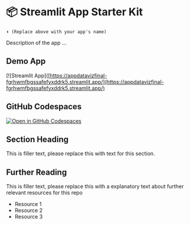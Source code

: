# 📦 Streamlit App Starter Kit 
```
⬆️ (Replace above with your app's name)
```

Description of the app ...

## Demo App

[![Streamlit App]([https://appdatavizfinal-fgrhwmfbgssafefyxddrk5.streamlit.app/](https://appdatavizfinal-fgrhwmfbgssafefyxddrk5.streamlit.app/)

## GitHub Codespaces

[![Open in GitHub Codespaces](https://github.com/codespaces/badge.svg)](https://codespaces.new/streamlit/app-starter-kit?quickstart=1)

## Section Heading

This is filler text, please replace this with text for this section.

## Further Reading

This is filler text, please replace this with a explanatory text about further relevant resources for this repo
- Resource 1
- Resource 2
- Resource 3
